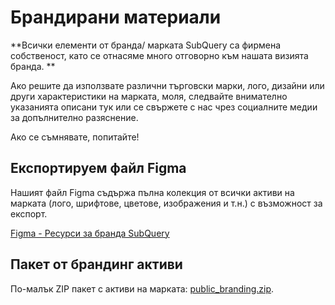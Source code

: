 # Брандирани материали

**Всички елементи от бранда/ марката SubQuery са фирмена собственост, като се отнасяме много отговорно към нашата визията бранда. **

Ако решите да използвате различни търговски марки, лого, дизайни или други характеристики на марката, моля, следвайте внимателно указанията описани тук или се свържете с нас чрез социалните медии за допълнително разяснение.

Ако се съмнявате, попитайте!

## Експортируем файл Figma

Нашият файл Figma съдържа пълна колекция от всички активи на марката (лого, шрифтове, цветове, изображения и т.н.) с възможност за експорт.

[Figma - Ресурси за бранда SubQuery](https://www.figma.com/file/AaCXaOcElrlbxq8fz39sJU/SubQuery-Brand-Resources?node-id=3%3A2)

## Пакет от брандинг активи

По-малък ZIP пакет с активи на марката: [public_branding.zip](https://static.subquery.network/public_branding.zip).